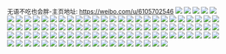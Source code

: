 无语不吃也会胖-主页地址: https://weibo.com/u/6105702546 
![](https://wx4.sinaimg.cn/mw2000/006FcU9kgy1h93rlz6efcj31sc2ds7wi.jpg) 
![](https://wx4.sinaimg.cn/mw2000/006FcU9kgy1h93rm5jcp8j31sc2dsb2a.jpg) 
![](https://wx4.sinaimg.cn/mw2000/006FcU9kgy1h93rmlui31j31sc2dsu0x.jpg) 
![](https://wx4.sinaimg.cn/mw2000/006FcU9kgy1h93rmsxj3wj31sc2dsu0x.jpg) 
![](https://wx4.sinaimg.cn/mw2000/006FcU9kgy1h93rmuh9pij32c0340qv5.jpg) 
![](https://wx4.sinaimg.cn/mw2000/006FcU9kgy1h93rmarb66j30wi10z4bs.jpg) 
![](https://wx4.sinaimg.cn/mw2000/006FcU9kgy1h93rn31dzsj32c0340u0x.jpg) 
![](https://wx4.sinaimg.cn/mw2000/006FcU9kgy1h93rn1b2joj32c0340b29.jpg) 
![](https://wx4.sinaimg.cn/mw2000/006FcU9kgy1h93rmcof5oj32c0340u0x.jpg) 
![](https://wx4.sinaimg.cn/mw2000/006FcU9kgy1h93rmwal1kj32c0340u0x.jpg) 
![](https://wx4.sinaimg.cn/mw2000/006FcU9kgy1h91eyyimsbj311w1vce81.jpg) 
![](https://wx4.sinaimg.cn/mw2000/006FcU9kgy1h91eydfiaij317r1mce81.jpg) 
![](https://wx4.sinaimg.cn/mw2000/006FcU9kgy1h91eybkbpwj31r0340x6q.jpg) 
![](https://wx4.sinaimg.cn/mw2000/006FcU9kgy1h91ez2d59aj31r0340b2b.jpg) 
![](https://wx4.sinaimg.cn/mw2000/006FcU9kgy1h91eypk0dhj32c0340npg.jpg) 
![](https://wx4.sinaimg.cn/mw2000/006FcU9kgy1h91eyqvaknj317r1mcwtm.jpg) 
![](https://wx4.sinaimg.cn/mw2000/006FcU9kgy1h8yuqjw270j31sc2dsqv6.jpg) 
![](https://wx4.sinaimg.cn/mw2000/006FcU9kgy1h8yuqn347aj33402c0hdu.jpg) 
![](https://wx4.sinaimg.cn/mw2000/006FcU9kgy1h8yuqlaxy9j31qw2ttb29.jpg) 
![](https://wx4.sinaimg.cn/mw2000/006FcU9kgy1h8yuqfhihpj31s035sqv6.jpg) 
![](https://wx4.sinaimg.cn/mw2000/006FcU9kgy1h8yur08nglj31la2tse82.jpg) 
![](https://wx4.sinaimg.cn/mw2000/006FcU9kgy1h8yuqtw98lj31sc2ds4qq.jpg) 
![](https://wx4.sinaimg.cn/mw2000/006FcU9kgy1h8yur14qqzj311w1vc1kx.jpg) 
![](https://wx4.sinaimg.cn/mw2000/006FcU9kgy1h8yur3ckz9j31r03407wj.jpg) 
![](https://wx4.sinaimg.cn/mw2000/006FcU9kgy1h8py9rqe9yj32da1kwu0x.jpg) 
![](https://wx4.sinaimg.cn/mw2000/006FcU9kgy1h8py9hyw73j32c0340u0z.jpg) 
![](https://wx4.sinaimg.cn/mw2000/006FcU9kgy1h8py9vl07yj30u01hc7pn.jpg) 
![](https://wx4.sinaimg.cn/mw2000/006FcU9kgy1h8pyc84sbsj31r02c07wi.jpg) 
![](https://wx4.sinaimg.cn/mw2000/006FcU9kgy1h8pya9v734j32c0340e83.jpg) 
![](https://wx4.sinaimg.cn/mw2000/006FcU9kgy1h8py8ttuc9j31o01907wh.jpg) 
![](https://wx4.sinaimg.cn/mw2000/006FcU9kgy1h8pyb470s8j31r0340qv7.jpg) 
![](https://wx4.sinaimg.cn/mw2000/006FcU9kgy1h8pyajyj15j31r0340u0z.jpg) 
![](https://wx4.sinaimg.cn/mw2000/006FcU9kgy1h8py8m1t3rj32c0340e82.jpg) 
![](https://wx4.sinaimg.cn/mw2000/006FcU9kgy1h8pycff8m5j30u01hctox.jpg) 
![](https://wx4.sinaimg.cn/mw2000/006FcU9kgy1h8pycsw2taj31kw2dchdu.jpg) 
![](https://wx4.sinaimg.cn/mw2000/006FcU9kgy1h8ncthzxv4j32c0340qv6.jpg) 
![](https://wx4.sinaimg.cn/mw2000/006FcU9kgy1h8nctlvwncj32c033znpe.jpg) 
![](https://wx4.sinaimg.cn/mw2000/006FcU9kgy1h8hdsxrg0bj31sc2ds7wi.jpg) 
![](https://wx4.sinaimg.cn/mw2000/006FcU9kgy1h8hdsfswg6j30u01hc19w.jpg) 
![](https://wx4.sinaimg.cn/mw2000/006FcU9kgy1h8hdsh2ri4j31kw2dckjl.jpg) 
![](https://wx4.sinaimg.cn/mw2000/006FcU9kgy1h8hdsf35qwj32c0340u0z.jpg) 
![](https://wx4.sinaimg.cn/mw2000/006FcU9kgy1h8amw6hl55j31kw2dc4qp.jpg) 
![](https://wx4.sinaimg.cn/mw2000/006FcU9kgy1h8amwdluf7j31kv25jkjl.jpg) 
![](https://wx4.sinaimg.cn/mw2000/006FcU9kgy1h8amw796fkj30ws17qtkl.jpg) 
![](https://wx4.sinaimg.cn/mw2000/006FcU9kgy1h8amw8v0k4j319k1oq7tj.jpg) 
![](https://wx4.sinaimg.cn/mw2000/006FcU9kgy1h8amw4sj8nj32da1kwkjl.jpg) 
![](https://wx4.sinaimg.cn/mw2000/006FcU9kgy1h8amwaufuuj318o1nkaz4.jpg) 
![](https://wx4.sinaimg.cn/mw2000/006FcU9kgy1h7gc7fb8dtj317q1e9qtr.jpg) 
![](https://wx4.sinaimg.cn/mw2000/006FcU9kgy1h7gc79q3unj30rt0n9myg.jpg) 
![](https://wx4.sinaimg.cn/mw2000/006FcU9kgy1h7gc7ee1saj32c03407wk.jpg) 
![](https://wx4.sinaimg.cn/mw2000/006FcU9kgy1h7gc7k9othj32dc35snpg.jpg) 
![](https://wx4.sinaimg.cn/mw2000/006FcU9kgy1h7gc7n0sd3j335s2dcx6q.jpg) 
![](https://wx4.sinaimg.cn/mw2000/006FcU9kgy1h7d6vtvcwjj31r03407wh.jpg) 
![](https://wx4.sinaimg.cn/mw2000/006FcU9kgy1h7d6w4njgpj32c0340e84.jpg) 
![](https://wx4.sinaimg.cn/mw2000/006FcU9kgy1h7d6vizf21j31sc2dsqv6.jpg) 
![](https://wx4.sinaimg.cn/mw2000/006FcU9kgy1h7d6w77vm9j32c0340u10.jpg) 
![](https://wx4.sinaimg.cn/mw2000/006FcU9kgy1h7d6w25s0yj31r03404qr.jpg) 
![](https://wx4.sinaimg.cn/mw2000/006FcU9kgy1h7d6ved7eqj32c0340x6p.jpg) 
![](https://wx4.sinaimg.cn/mw2000/006FcU9kgy1h7d6vvy91pj31r03407wk.jpg) 
![](https://wx4.sinaimg.cn/mw2000/006FcU9kgy1h7d6vfrzcsj32c03401kx.jpg) 
![](https://wx4.sinaimg.cn/mw2000/006FcU9kgy1h7d6wcmmvij32c0340e83.jpg) 
![](https://wx4.sinaimg.cn/mw2000/006FcU9kgy1h6wj4oeqrgj32c0340x6q.jpg) 
![](https://wx4.sinaimg.cn/mw2000/006FcU9kgy1h6witxwuszj31sc2dsx6q.jpg) 
![](https://wx4.sinaimg.cn/mw2000/006FcU9kgy1h6s9qylxiuj31s035s7wj.jpg) 
![](https://wx4.sinaimg.cn/mw2000/006FcU9kgy1h6s9qm1uihj31s035sqv6.jpg) 
![](https://wx4.sinaimg.cn/mw2000/006FcU9kgy1h6s9qrdkf8j31kw35sn5c.jpg) 
![](https://wx4.sinaimg.cn/mw2000/006FcU9kgy1h6s9qp4r7wj31s035s4f9.jpg) 
![](https://wx4.sinaimg.cn/mw2000/006FcU9kgy1h6s9rbx9eij31sc2dstfh.jpg) 
![](https://wx4.sinaimg.cn/mw2000/006FcU9kgy1h6s9rdh0rtj31qz2qhn5v.jpg) 
![](https://wx4.sinaimg.cn/mw2000/006FcU9kgy1h6lar93o56j30wi1j9ta3.jpg) 
![](https://wx4.sinaimg.cn/mw2000/006FcU9kgy1h6lapyi6t1j32c03404qr.jpg) 
![](https://wx4.sinaimg.cn/mw2000/006FcU9kgy1h6b0fsuizkj30sg1nvju3.jpg) 
![](https://wx4.sinaimg.cn/mw2000/006FcU9kgy1h6b0fpvmczj335s2dc4cj.jpg) 
![](https://wx4.sinaimg.cn/mw2000/006FcU9kgy1h6b0f5hiucj30sg1pykf2.jpg) 
![](https://wx4.sinaimg.cn/mw2000/006FcU9kgy1h6b0f9zd65j30sg1e07o4.jpg) 
![](https://wx4.sinaimg.cn/mw2000/006FcU9kgy1h649ydbzg2j31s035shdv.jpg) 
![](https://wx4.sinaimg.cn/mw2000/006FcU9kgy1h64a0k67j7j31s035s7i3.jpg) 
![](https://wx4.sinaimg.cn/mw2000/006FcU9kgy1h649ys8v8ej30wi1ls0tp.jpg) 
![](https://wx4.sinaimg.cn/mw2000/006FcU9kgy1h649yrb3t9j30wi1lsaaw.jpg) 
![](https://wx4.sinaimg.cn/mw2000/006FcU9kgy1h64a0oamqxj31nx2bgu0x.jpg) 
![](https://wx4.sinaimg.cn/mw2000/006FcU9kgy1h649yokuqfj30wi16ogox.jpg) 
![](https://wx4.sinaimg.cn/mw2000/006FcU9kly1h5khoml76ej30wi1lsdug.jpg) 
![](https://wx4.sinaimg.cn/mw2000/006FcU9kly1h5khnmdph5j32c0340qv6.jpg) 
![](https://wx4.sinaimg.cn/mw2000/006FcU9kly1h5khpz55w9j32c033yhdu.jpg) 
![](https://wx4.sinaimg.cn/mw2000/006FcU9kly1h5khoiv62sj32dc35skjo.jpg) 
![](https://wx4.sinaimg.cn/mw2000/006FcU9kly1h5khnr4o8nj32c034je82.jpg) 
![](https://wx4.sinaimg.cn/mw2000/006FcU9kly1h5khoeoyasj32c034je85.jpg) 
![](https://wx4.sinaimg.cn/mw2000/006FcU9kly1h5khnwelesj32c0340npf.jpg) 
![](https://wx4.sinaimg.cn/mw2000/006FcU9kly1h5kho9veryj32c033yu10.jpg) 
![](https://wx4.sinaimg.cn/mw2000/006FcU9kly1h5kho5l2wcj32c0340b2b.jpg) 
![](https://wx4.sinaimg.cn/mw2000/006FcU9kly1h4ztym7mybj30wi1lsdtt.jpg) 
![](https://wx4.sinaimg.cn/mw2000/006FcU9kly1h4ztyva7f5j30wi11mwme.jpg) 
![](https://wx4.sinaimg.cn/mw2000/006FcU9kgy1h4lcv6zek9j32c02uj1l0.jpg) 
![](https://wx4.sinaimg.cn/mw2000/006FcU9kgy1h4lcv0zlbmj30wi0z57cx.jpg) 
![](https://wx4.sinaimg.cn/mw2000/006FcU9kgy1h4lcvfjqkjj330z2bzqv7.jpg) 
![](https://wx4.sinaimg.cn/mw2000/006FcU9kgy1h4lcvqmik0j30rs0rsdld.jpg) 
![](https://wx4.sinaimg.cn/mw2000/006FcU9kgy1h46mzy3kwrj30hs0no0uu.jpg) 
![](https://wx4.sinaimg.cn/mw2000/006FcU9kgy1h46mzxcb8dj30wi1yce81.jpg) 
![](https://wx4.sinaimg.cn/mw2000/006FcU9kgy1h46mzyltzjj30im0cewfo.jpg) 
